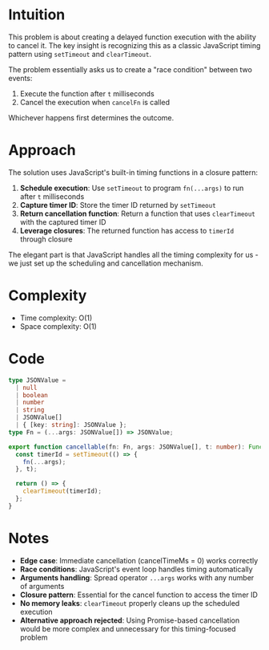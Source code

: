 # Intuition

This problem is about creating a delayed function execution with the ability to cancel it. The key insight is recognizing this as a classic JavaScript timing pattern using `setTimeout` and `clearTimeout`.

The problem essentially asks us to create a "race condition" between two events:

1. Execute the function after `t` milliseconds
2. Cancel the execution when `cancelFn` is called

Whichever happens first determines the outcome.

# Approach

The solution uses JavaScript's built-in timing functions in a closure pattern:

1. **Schedule execution**: Use `setTimeout` to program `fn(...args)` to run after `t` milliseconds
2. **Capture timer ID**: Store the timer ID returned by `setTimeout`
3. **Return cancellation function**: Return a function that uses `clearTimeout` with the captured timer ID
4. **Leverage closures**: The returned function has access to `timerId` through closure

The elegant part is that JavaScript handles all the timing complexity for us - we just set up the scheduling and cancellation mechanism.

# Complexity

- Time complexity: O(1)
- Space complexity: O(1)

# Code

```ts
type JSONValue =
  | null
  | boolean
  | number
  | string
  | JSONValue[]
  | { [key: string]: JSONValue };
type Fn = (...args: JSONValue[]) => JSONValue;

export function cancellable(fn: Fn, args: JSONValue[], t: number): Function {
  const timerId = setTimeout(() => {
    fn(...args);
  }, t);

  return () => {
    clearTimeout(timerId);
  };
}
```

# Notes

- **Edge case**: Immediate cancellation (cancelTimeMs = 0) works correctly
- **Race conditions**: JavaScript's event loop handles timing automatically
- **Arguments handling**: Spread operator `...args` works with any number of arguments
- **Closure pattern**: Essential for the cancel function to access the timer ID
- **No memory leaks**: `clearTimeout` properly cleans up the scheduled execution
- **Alternative approach rejected**: Using Promise-based cancellation would be more complex and unnecessary for this timing-focused problem

